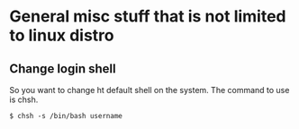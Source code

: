 # General misc stuff that is not limited to linux distro
## Change login shell

So you want to change ht default shell on the system. The command to use is chsh. 

```
$ chsh -s /bin/bash username
```
